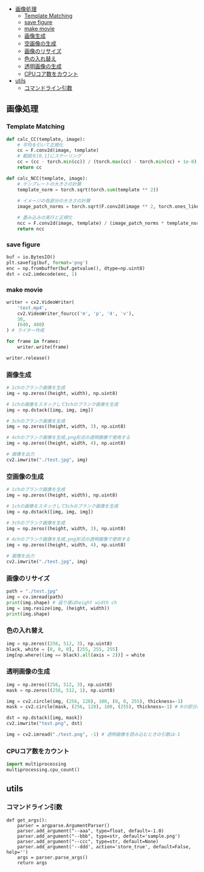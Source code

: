 - [画像処理](#画像処理)
  - [Template Matching](#template-matching)
  - [save figure](#save-figure)
  - [make movie](#make-movie)
  - [画像生成](#画像生成)
  - [空画像の生成](#空画像の生成)
  - [画像のリサイズ](#画像のリサイズ)
  - [色の入れ替え](#色の入れ替え)
  - [透明画像の生成](#透明画像の生成)
  - [CPUコア数をカウント](#cpuコア数をカウント)
- [utils](#utils)
  - [コマンドライン引数](#コマンドライン引数)

## 画像処理

### Template Matching

```python
def calc_CC(template, image):
    # 平均を引いて正規化
    cc = F.conv2d(image, template)
    # 範囲を[0,1]にスケーリング
    cc = (cc - torch.min(cc)) / (torch.max(cc) - torch.min(cc) + 1e-8)
    return cc

def calc_NCC(template, image):
    # テンプレートの大きさの計算
    template_norm = torch.sqrt(torch.sum(template ** 2))
    
    # イメージの各部分の大きさの計算
    image_patch_norms = torch.sqrt(F.conv2d(image ** 2, torch.ones_like(template)))

    # 畳み込みの実行と正規化
    ncc = F.conv2d(image, template) / (image_patch_norms * template_norm + 1e-8)
    return ncc
```

### save figure

```python
buf = io.BytesIO()
plt.savefig(buf, format='png')
enc = np.frombuffer(buf.getvalue(), dtype=np.uint8)
dst = cv2.imdecode(enc, 1)
```

### make movie

```python
writer = cv2.VideoWriter(
    'test.mp4',
    cv2.VideoWriter_fourcc('m', 'p', '4', 'v'),
    30, 
    (640, 480)
) # ライター作成

for frame in frames:
    writer.write(frame)

writer.release()
```

### 画像生成

```python
# 1chのブランク画像を生成
img = np.zeros((height, width), np.uint8)

# 1chの画像をスタックして3chのブランク画像を生成
img = np.dstack([img, img, img])

# 3chのブランク画像を生成
img = np.zeros((height, width, 3), np.uint8)

# 4chのブランク画像を生成,png形式の透明画像で使用する
img = np.zeros((height, width, 4), np.uint8)

# 画像を出力
cv2.imwrite("./test.jpg", img)
```

### 空画像の生成 

```python
# 1chのブランク画像を生成
img = np.zeros((height, width), np.uint8)

# 1chの画像をスタックして3chのブランク画像を生成
img = np.dstack([img, img, img])

# 3chのブランク画像を生成
img = np.zeros((height, width, 3), np.uint8)

# 4chのブランク画像を生成,png形式の透明画像で使用する
img = np.zeros((height, width, 4), np.uint8)

# 画像を出力
cv2.imwrite("./test.jpg", img)
```

### 画像のリサイズ

```python
path = "./test.jpg"
img = cv.imread(path)
print(img.shape) # 返り値はheight width ch
img = img.resize(img, (height, width))
print(img.shape)
```

### 色の入れ替え

```python
img = np.zeros((256, 512, 3), np.uint8)
black, white = [0, 0, 0], [255, 255, 255]
img[np.where((img == black).all(axis = 2))] = white
```

### 透明画像の生成

```python
img = np.zeros((256, 512, 3), np.uint8)
mask = np.zeros((256, 512, 1), np.uint8)

img = cv2.circle(img, (256, 128), 100, (0, 0, 255), thickness=-1)
mask = cv2.circle(mask, (256, 128), 100, (255), thickness=-1) # 0の部分は透明となる

dst = np.dstack([img, mask])
cv2.imwrite("test.png", dst)

img = cv2.imread("./test.png", -1) # 透明画像を読み込むときの引数は-1
```

### CPUコア数をカウント

```python
import multiprocessing
multiprocessing.cpu_count()
```

## utils

### コマンドライン引数

```pyhton
def get_args():
    parser = argparse.ArgumentParser()
    parser.add_argument("--aaa", type=float, default=-1.0)
    parser.add_argument("--bbb", type=str, default='sample.png')
    parser.add_argument("--ccc", type=str, default=None)
    parser.add_argument('--ddd', action='store_true', default=False, help='')
    args = parser.parse_args()
    return args
```
